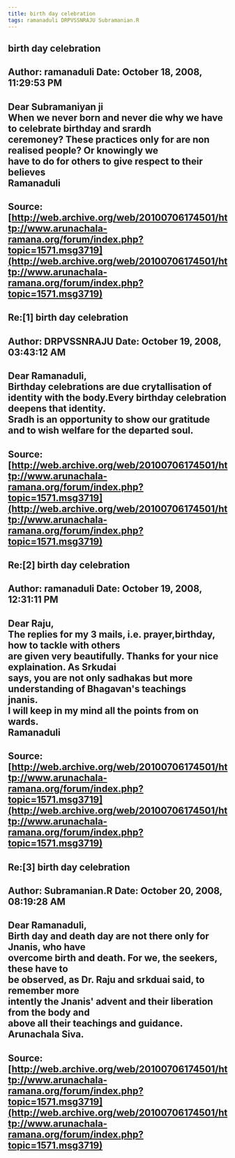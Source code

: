 ```yaml
--- 
title: birth day celebration   
tags: ramanaduli DRPVSSNRAJU Subramanian.R  
---  
```

## birth day celebration  
Author: ramanaduli          Date: October 18, 2008, 11:29:53 PM  
---  
Dear Subramaniyan ji   
When we never born and never die why we have to celebrate birthday and srardh  
ceremoney? These practices only for are non realised people? Or knowingly we  
have to do for others to give respect to their believes   
Ramanaduli
 ---  
Source:[http://web.archive.org/web/20100706174501/http://www.arunachala-ramana.org/forum/index.php?topic=1571.msg3719](http://web.archive.org/web/20100706174501/http://www.arunachala-ramana.org/forum/index.php?topic=1571.msg3719)   
---  

## Re:[1] birth day celebration  
Author: DRPVSSNRAJU         Date: October 19, 2008, 03:43:12 AM  
---  
Dear Ramanaduli,   
 Birthday celebrations are due crytallisation of identity with the body.Every birthday celebration deepens that identity.   
 Sradh is an opportunity to show our gratitude and to wish welfare for the departed soul.
 ---  
Source:[http://web.archive.org/web/20100706174501/http://www.arunachala-ramana.org/forum/index.php?topic=1571.msg3719](http://web.archive.org/web/20100706174501/http://www.arunachala-ramana.org/forum/index.php?topic=1571.msg3719)   
---  

## Re:[2] birth day celebration  
Author: ramanaduli          Date: October 19, 2008, 12:31:11 PM  
---  
Dear Raju,   
The replies for my 3 mails, i.e. prayer,birthday, how to tackle with others  
are given very beautifully. Thanks for your nice explaination. As Srkudai  
says, you are not only sadhakas but more understanding of Bhagavan's teachings  
jnanis.   
I will keep in my mind all the points from on wards.   
Ramanaduli
 ---  
Source:[http://web.archive.org/web/20100706174501/http://www.arunachala-ramana.org/forum/index.php?topic=1571.msg3719](http://web.archive.org/web/20100706174501/http://www.arunachala-ramana.org/forum/index.php?topic=1571.msg3719)   
---  

## Re:[3] birth day celebration  
Author: Subramanian.R       Date: October 20, 2008, 08:19:28 AM  
---  
Dear Ramanaduli,   
Birth day and death day are not there only for Jnanis, who have   
overcome birth and death. For we, the seekers, these have to   
be observed, as Dr. Raju and srkduai said, to remember more   
intently the Jnanis' advent and their liberation from the body and   
above all their teachings and guidance.   
Arunachala Siva.
 ---  
Source:[http://web.archive.org/web/20100706174501/http://www.arunachala-ramana.org/forum/index.php?topic=1571.msg3719](http://web.archive.org/web/20100706174501/http://www.arunachala-ramana.org/forum/index.php?topic=1571.msg3719)   
---  

